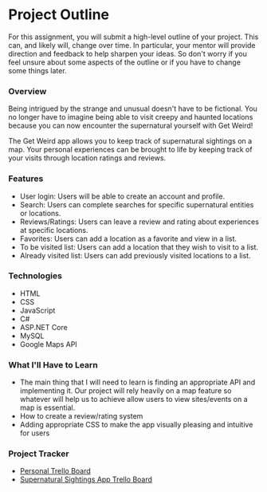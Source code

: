 # Project Outline
For this assignment, you will submit a high-level outline of your project. This can, and likely will, change over time. In particular, your mentor will provide direction and feedback to help sharpen your ideas. So don't worry if you feel unsure about some aspects of the outline or if you have to change some things later.

### Overview
Being intrigued by the strange and unusual doesn't have to be fictional. You no longer have to imagine being able to visit creepy and haunted locations because you can now encounter the supernatural yourself with Get Weird!

The Get Weird app allows you to keep track of supernatural sightings on a map. Your personal experiences can be brought to life by keeping track of your visits through location ratings and reviews. 

### Features
* User login: Users will be able to create an account and profile.
* Search: Users can complete searches for specific supernatural entities or locations.
* Reviews/Ratings: Users can leave a review and rating about experiences at specific locations.
* Favorites: Users can add a location as a favorite and view in a list.
* To be visited list: Users can add a location that they wish to visit to a list.
* Already visited list: Users can add previously visited locations to a list.

### Technologies
* HTML
* CSS
* JavaScript
* C#
* ASP.NET Core
* MySQL
* Google Maps API

### What I'll Have to Learn
* The main thing that I will need to learn is finding an appropriate API and implementing it. Our project will rely heavily on a map feature so whatever will help us to achieve allow users to view sites/events on a map is essential.
* How to create a review/rating system
* Adding appropriate CSS to make the app visually pleasing and intuitive for users

### Project Tracker
* [Personal Trello Board](https://trello.com/b/G6dCQuCR/liftoff-get-weird-app)
* [Supernatural Sightings App Trello Board](https://trello.com/b/Mqo2zVIi/supernatural-sightings-app)

